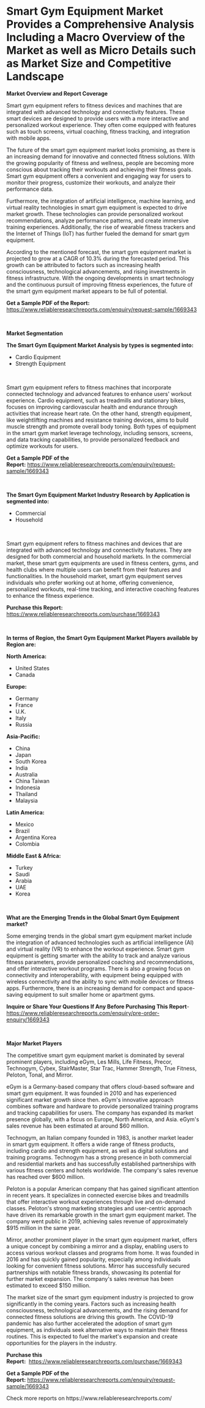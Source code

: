 <p><h1>Smart Gym Equipment Market Provides a Comprehensive Analysis Including a Macro Overview of the Market as well as Micro Details such as Market Size and Competitive Landscape</h1></p><p><strong>Market Overview and Report Coverage</strong></p>
<p><p>Smart gym equipment refers to fitness devices and machines that are integrated with advanced technology and connectivity features. These smart devices are designed to provide users with a more interactive and personalized workout experience. They often come equipped with features such as touch screens, virtual coaching, fitness tracking, and integration with mobile apps.</p><p>The future of the smart gym equipment market looks promising, as there is an increasing demand for innovative and connected fitness solutions. With the growing popularity of fitness and wellness, people are becoming more conscious about tracking their workouts and achieving their fitness goals. Smart gym equipment offers a convenient and engaging way for users to monitor their progress, customize their workouts, and analyze their performance data.</p><p>Furthermore, the integration of artificial intelligence, machine learning, and virtual reality technologies in smart gym equipment is expected to drive market growth. These technologies can provide personalized workout recommendations, analyze performance patterns, and create immersive training experiences. Additionally, the rise of wearable fitness trackers and the Internet of Things (IoT) has further fueled the demand for smart gym equipment.</p><p>According to the mentioned forecast, the smart gym equipment market is projected to grow at a CAGR of 10.3% during the forecasted period. This growth can be attributed to factors such as increasing health consciousness, technological advancements, and rising investments in fitness infrastructure. With the ongoing developments in smart technology and the continuous pursuit of improving fitness experiences, the future of the smart gym equipment market appears to be full of potential.</p></p>
<p><strong>Get a Sample PDF of the Report:</strong> <a href="https://www.reliableresearchreports.com/enquiry/request-sample/1669343">https://www.reliableresearchreports.com/enquiry/request-sample/1669343</a></p>
<p>&nbsp;</p>
<p><strong>Market Segmentation</strong></p>
<p><strong>The Smart Gym Equipment Market Analysis by types is segmented into:</strong></p>
<p><ul><li>Cardio Equipment</li><li>Strength Equipment</li></ul></p>
<p>&nbsp;</p>
<p><p>Smart gym equipment refers to fitness machines that incorporate connected technology and advanced features to enhance users' workout experience. Cardio equipment, such as treadmills and stationary bikes, focuses on improving cardiovascular health and endurance through activities that increase heart rate. On the other hand, strength equipment, like weightlifting machines and resistance training devices, aims to build muscle strength and promote overall body toning. Both types of equipment in the smart gym market leverage technology, including sensors, screens, and data tracking capabilities, to provide personalized feedback and optimize workouts for users.</p></p>
<p><strong>Get a Sample PDF of the Report:</strong>&nbsp;<a href="https://www.reliableresearchreports.com/enquiry/request-sample/1669343">https://www.reliableresearchreports.com/enquiry/request-sample/1669343</a></p>
<p>&nbsp;</p>
<p><strong>The Smart Gym Equipment Market Industry Research by Application is segmented into:</strong></p>
<p><ul><li>Commercial</li><li>Household</li></ul></p>
<p>&nbsp;</p>
<p><p>Smart gym equipment refers to fitness machines and devices that are integrated with advanced technology and connectivity features. They are designed for both commercial and household markets. In the commercial market, these smart gym equipments are used in fitness centers, gyms, and health clubs where multiple users can benefit from their features and functionalities. In the household market, smart gym equipment serves individuals who prefer working out at home, offering convenience, personalized workouts, real-time tracking, and interactive coaching features to enhance the fitness experience.</p></p>
<p><strong>Purchase this Report:</strong>&nbsp; <a href="https://www.reliableresearchreports.com/purchase/1669343">https://www.reliableresearchreports.com/purchase/1669343</a></p>
<p>&nbsp;</p>
<p><strong>In terms of Region, the Smart Gym Equipment Market Players available by Region are:</strong></p>
<p>
    <p> <strong> North America: </strong>
        <ul>
            <li>United States</li>
            <li>Canada</li>
        </ul>
        </p> 
    <p> <strong> Europe: </strong>
        <ul>
            <li>Germany</li>
            <li>France</li>
            <li>U.K.</li>
            <li>Italy</li>
            <li>Russia</li>
        </ul>
        </p> 
    <p> <strong> Asia-Pacific: </strong>
        <ul>
            <li>China</li>
            <li>Japan</li>
            <li>South Korea</li>
            <li>India</li>
            <li>Australia</li>
            <li>China Taiwan</li>
            <li>Indonesia</li>
            <li>Thailand</li>
            <li>Malaysia</li>
        </ul>
        </p> 
    <p> <strong> Latin America: </strong>
        <ul>
            <li>Mexico</li>
            <li>Brazil</li>
            <li>Argentina Korea</li>
            <li>Colombia</li>
        </ul>
        </p> 
    <p> <strong> Middle East & Africa: </strong>
        <ul>
            <li>Turkey</li>
            <li>Saudi</li>
            <li>Arabia</li>
            <li>UAE</li>
            <li>Korea</li>
        </ul>
    </p>
    </p>
<p>&nbsp;</p>
<p><strong>What are the Emerging Trends in the Global Smart Gym Equipment market?</strong></p>
<p><p>Some emerging trends in the global smart gym equipment market include the integration of advanced technologies such as artificial intelligence (AI) and virtual reality (VR) to enhance the workout experience. Smart gym equipment is getting smarter with the ability to track and analyze various fitness parameters, provide personalized coaching and recommendations, and offer interactive workout programs. There is also a growing focus on connectivity and interoperability, with equipment being equipped with wireless connectivity and the ability to sync with mobile devices or fitness apps. Furthermore, there is an increasing demand for compact and space-saving equipment to suit smaller home or apartment gyms.</p></p>
<p><strong>Inquire or Share Your Questions If Any Before Purchasing This Report</strong>- <a href="https://www.reliableresearchreports.com/enquiry/pre-order-enquiry/1669343">https://www.reliableresearchreports.com/enquiry/pre-order-enquiry/1669343</a></p>
<p>&nbsp;</p>
<p><strong>Major Market Players</strong></p>
<p><p>The competitive smart gym equipment market is dominated by several prominent players, including eGym, Les Mills, Life Fitness, Precor, Technogym, Cybex, StairMaster, Star Trac, Hammer Strength, True Fitness, Peloton, Tonal, and Mirror. </p><p>eGym is a Germany-based company that offers cloud-based software and smart gym equipment. It was founded in 2010 and has experienced significant market growth since then. eGym's innovative approach combines software and hardware to provide personalized training programs and tracking capabilities for users. The company has expanded its market presence globally, with a focus on Europe, North America, and Asia. eGym's sales revenue has been estimated at around $60 million.</p><p>Technogym, an Italian company founded in 1983, is another market leader in smart gym equipment. It offers a wide range of fitness products, including cardio and strength equipment, as well as digital solutions and training programs. Technogym has a strong presence in both commercial and residential markets and has successfully established partnerships with various fitness centers and hotels worldwide. The company's sales revenue has reached over $600 million.</p><p>Peloton is a popular American company that has gained significant attention in recent years. It specializes in connected exercise bikes and treadmills that offer interactive workout experiences through live and on-demand classes. Peloton's strong marketing strategies and user-centric approach have driven its remarkable growth in the smart gym equipment market. The company went public in 2019, achieving sales revenue of approximately $915 million in the same year.</p><p>Mirror, another prominent player in the smart gym equipment market, offers a unique concept by combining a mirror and a display, enabling users to access various workout classes and programs from home. It was founded in 2016 and has quickly gained popularity, especially among individuals looking for convenient fitness solutions. Mirror has successfully secured partnerships with notable fitness brands, showcasing its potential for further market expansion. The company's sales revenue has been estimated to exceed $150 million.</p><p>The market size of the smart gym equipment industry is projected to grow significantly in the coming years. Factors such as increasing health consciousness, technological advancements, and the rising demand for connected fitness solutions are driving this growth. The COVID-19 pandemic has also further accelerated the adoption of smart gym equipment, as individuals seek alternative ways to maintain their fitness routines. This is expected to fuel the market's expansion and create opportunities for the players in the industry.</p></p>
<p><strong>Purchase this Report:</strong>&nbsp;&nbsp;<a href="https://www.reliableresearchreports.com/purchase/1669343">https://www.reliableresearchreports.com/purchase/1669343</a></p>
<p></p>
<p><strong>Get a Sample PDF of the Report:</strong>&nbsp;<a href="https://www.reliableresearchreports.com/enquiry/request-sample/1669343">https://www.reliableresearchreports.com/enquiry/request-sample/1669343</a></p>
<p>Check more reports on https://www.reliableresearchreports.com/</p>